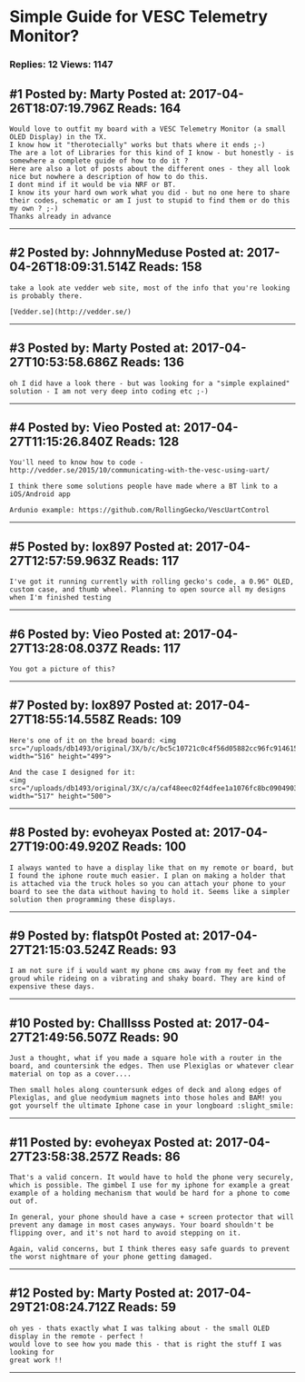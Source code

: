 # Simple Guide for VESC Telemetry Monitor?

### Replies: 12 Views: 1147

## \#1 Posted by: Marty Posted at: 2017-04-26T18:07:19.796Z Reads: 164

```
Would love to outfit my board with a VESC Telemetry Monitor (a small OLED Display) in the TX.
I know how it "therotecially" works but thats where it ends ;-)
The are a lot of Libraries for this kind of I know - but honestly - is somewhere a complete guide of how to do it ?
Here are also a lot of posts about the different ones - they all look nice but nowhere a description of how to do this.
I dont mind if it would be via NRF or BT.
I know its your hard own work what you did - but no one here to share their codes, schematic or am I just to stupid to find them or do this my own ? ;-)
Thanks already in advance
```

---
## \#2 Posted by: JohnnyMeduse Posted at: 2017-04-26T18:09:31.514Z Reads: 158

```
take a look ate vedder web site, most of the info that you're looking is probably there.

[Vedder.se](http://vedder.se/)
```

---
## \#3 Posted by: Marty Posted at: 2017-04-27T10:53:58.686Z Reads: 136

```
oh I did have a look there - but was looking for a "simple explained" solution - I am not very deep into coding etc ;-)
```

---
## \#4 Posted by: Vieo Posted at: 2017-04-27T11:15:26.840Z Reads: 128

```
You'll need to know how to code - http://vedder.se/2015/10/communicating-with-the-vesc-using-uart/

I think there some solutions people have made where a BT link to a iOS/Android app

Ardunio example: https://github.com/RollingGecko/VescUartControl
```

---
## \#5 Posted by: lox897 Posted at: 2017-04-27T12:57:59.963Z Reads: 117

```
I've got it running currently with rolling gecko's code, a 0.96" OLED, custom case, and thumb wheel. Planning to open source all my designs when I'm finished testing
```

---
## \#6 Posted by: Vieo Posted at: 2017-04-27T13:28:08.037Z Reads: 117

```
You got a picture of this?
```

---
## \#7 Posted by: lox897 Posted at: 2017-04-27T18:55:14.558Z Reads: 109

```
Here's one of it on the bread board: <img src="/uploads/db1493/original/3X/b/c/bc5c10721c0c4f56d05882cc96fc914615505f7b.PNG" width="516" height="499">

And the case I designed for it:
<img src="/uploads/db1493/original/3X/c/a/caf48eec02f4dfee1a1076fc8bc0904903adbe31.PNG" width="517" height="500">
```

---
## \#8 Posted by: evoheyax Posted at: 2017-04-27T19:00:49.920Z Reads: 100

```
I always wanted to have a display like that on my remote or board, but I found the iphone route much easier. I plan on making a holder that is attached via the truck holes so you can attach your phone to your board to see the data without having to hold it. Seems like a simpler solution then programming these displays.
```

---
## \#9 Posted by: flatsp0t Posted at: 2017-04-27T21:15:03.524Z Reads: 93

```
I am not sure if i would want my phone cms away from my feet and the groud while rideing on a vibrating and shaky board. They are kind of expensive these days.
```

---
## \#10 Posted by: Challlsss Posted at: 2017-04-27T21:49:56.507Z Reads: 90

```
Just a thought, what if you made a square hole with a router in the board, and countersink the edges. Then use Plexiglas or whatever clear material on top as a cover.... 

Then small holes along countersunk edges of deck and along edges of Plexiglas, and glue neodymium magnets into those holes and BAM! you got yourself the ultimate Iphone case in your longboard :slight_smile:
```

---
## \#11 Posted by: evoheyax Posted at: 2017-04-27T23:58:38.257Z Reads: 86

```
That's a valid concern. It would have to hold the phone very securely, which is possible. The gimbel I use for my iphone for example a great example of a holding mechanism that would be hard for a phone to come out of.

In general, your phone should have a case + screen protector that will prevent any damage in most cases anyways. Your board shouldn't be flipping over, and it's not hard to avoid stepping on it.

Again, valid concerns, but I think theres easy safe guards to prevent the worst nightmare of your phone getting damaged.
```

---
## \#12 Posted by: Marty Posted at: 2017-04-29T21:08:24.712Z Reads: 59

```
oh yes - thats exactly what I was talking about - the small OLED display in the remote - perfect !
would love to see how you made this - that is right the stuff I was looking for
great work !!
```

---
